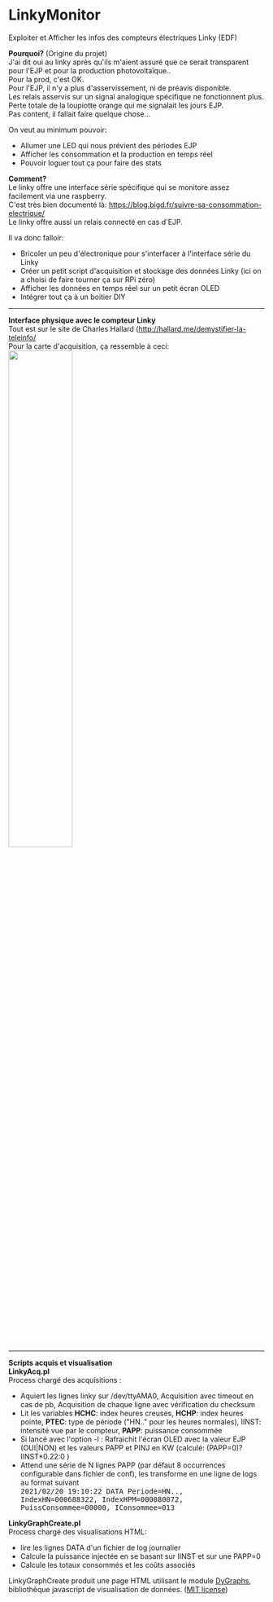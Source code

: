 # LinkyMonitor
Exploiter et Afficher les infos des compteurs électriques Linky (EDF)

<b>Pourquoi?</b> (Origine du projet)<br/>
J'ai dit oui au linky après qu'ils m'aient assuré que ce serait transparent pour l'EJP et pour la production photovoltaïque..<br/>
Pour la prod, c'est OK. <br/>
Pour l'EJP, il n'y a plus d'asservissement, ni de préavis disponible. <br/>
Les relais asservis sur un signal analogique spécifique ne fonctionnent plus. Perte totale de la loupiotte orange qui me signalait les jours EJP.<br/>
Pas content, il fallait faire quelque chose…<p/>
On veut au minimum pouvoir:<ul>
<li>Allumer une LED qui nous prévient des périodes EJP</li>
<li>Afficher les consommation et la production en temps réel</li>
<li>Pouvoir loguer tout ça pour faire des stats</li></ul>

<b>Comment?</b><br/>
Le linky offre une interface série spécifique qui se monitore assez facilement via une raspberry.<br/>
C'est très bien documenté là: <a href="https://blog.bigd.fr/suivre-sa-consommation-electrique/">https://blog.bigd.fr/suivre-sa-consommation-electrique/</a><br/>
Le linky offre aussi un relais connecté en cas d'EJP.<p>
Il va donc falloir:<ul>
<li>Bricoler un peu d'électronique pour s'interfacer à l'interface série du Linky</li>
<li>Créer un petit script d'acquisition et stockage des données Linky (ici on a choisi de faire tourner ça sur RPi zéro)</li>
<li>Afficher les données en temps réel sur un petit écran OLED</li>
<li>Intégrer tout ça à un boitier DIY</li>
</ul>
<hr/>

<b>Interface physique avec le compteur Linky</b><br/>
Tout est sur le site de Charles Hallard (<a href="http://hallard.me/demystifier-la-teleinfo/">http://hallard.me/demystifier-la-teleinfo/</a><br/>
Pour la carte d'acquisition, ça ressemble à ceci:<br/>
<img width="50%" src="http://hallard.me/blog/wp-content/uploads/2015/07/montage-de-base-1024x547.jpg"/>
<hr/>

<b>Scripts acquis et visualisation</b><br/>
<b>LinkyAcq.pl</b><br/>
Process chargé des acquisitions :<ul> 
<li>Aquiert les lignes linky sur /dev/ttyAMA0, Acquisition avec timeout en cas de pb, Acquisition de chaque ligne avec vérification du checksum</li>
<li>Lit les variables <b>HCHC</b>: index heures creuses, <b>HCHP</b>: index heures pointe, <b>PTEC</b>: type de période ("HN.." pour les heures normales), IINST: intensité vue par le compteur, <b>PAPP</b>: puissance consommée</li>
<li>Si lancé avec l'option -l : Rafraichit l'écran OLED avec la valeur EJP (OUI|NON) et les valeurs PAPP et PINJ en KW (calculé:  (PAPP=0)?IINST*0.22:0  )</li>
<li>Attend une série de N lignes PAPP (par défaut 8 occurrences configurable dans fichier de conf), les transforme en une ligne de logs au format suivant<br>
<tt>2021/02/20 19:10:22	DATA	Periode=HN.., IndexHN=000688322, IndexHPM=000080072, PuissConsommee=00000, IConsommee=013</tt>
</li>
</ul>


<b>LinkyGraphCreate.pl</b><br/>
Process chargé des visualisations HTML:<ul> 
<li> lire les lignes DATA d'un fichier de log journalier</li>
<li> Calcule la puissance injectée en se basant sur IINST et sur une PAPP=0</li>
<li>Calcule les totaux consommés et les coûts associés</li>
</ul>
LinkyGraphCreate produit une page HTML utilisant le module <a href="https://dygraphs.com">DyGraphs</a>, bibliothèque javascript de visualisation de données.
(<a href="https://dygraphs.com/LICENSE.txt">MIT license</a>)

